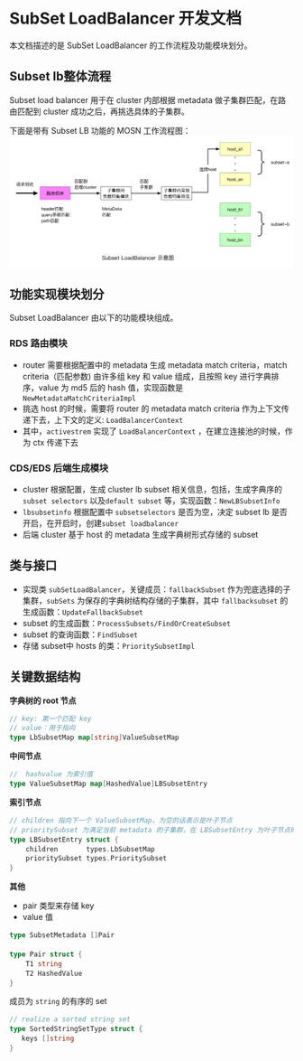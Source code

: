 # SubSet LoadBalancer 开发文档

本文档描述的是 SubSet LoadBalancer 的工作流程及功能模块划分。

## Subset lb整体流程

Subset load balancer 用于在 cluster 内部根据 metadata 做子集群匹配，在路由匹配到 cluster 成功之后，再挑选具体的子集群。

下面是带有 Subset LB 功能的 MOSN 工作流程图：
![subsetlb 工作流程图](resources/subsetlb.png)

## 功能实现模块划分

Subset LoadBalancer 由以下的功能模块组成。

###  RDS 路由模块

- router 需要根据配置中的 metadata 生成 metadata match criteria，match criteria（匹配参数) 由许多组 key 和 value 组成，且按照 key 进行字典排序，value 为 md5 后的 hash 值，实现函数是 `NewMetadataMatchCriteriaImpl`
- 挑选 host 的时候，需要将 router 的 metadata match criteria 作为上下文传递下去，上下文的定义: `LoadBalancerContext`
- 其中，`activestrem` 实现了 `LoadBalancerContext` ，在建立连接池的时候，作为 ctx 传递下去

###  CDS/EDS 后端生成模块

- cluster 根据配置，生成 cluster lb subset 相关信息，包括，生成字典序的 `subset selectors` 以及`default subset` 等，实现函数：`NewLBSubsetInfo`
- `lbsubsetinfo` 根据配置中 `subsetselectors` 是否为空，决定 subset lb 是否开启，在开启时，创建`subset loadbalancer`
- 后端 cluster 基于 host 的 metadata 生成字典树形式存储的 subset 

##  类与接口

- 实现类 `subSetLoadBalancer`，关键成员：`fallbackSubset` 作为兜底选择的子集群，`subSets` 为保存的字典树结构存储的子集群，其中 `fallbacksubset` 的生成函数：`UpdateFallbackSubset`
- subset 的生成函数：`ProcessSubsets/FindOrCreateSubset`
- subset 的查询函数：`FindSubset`
- 存储 subset中 hosts 的类：`PrioritySubsetImpl`

## 关键数据结构

**字典树的 root 节点**

```go
// key: 第一个匹配 key
// value：用于指向
type LbSubsetMap map[string]ValueSubsetMap
```

**中间节点**
```go
//  hashvalue 为索引值 
type ValueSubsetMap map[HashedValue]LBSubsetEntry
```

**索引节点**
```go
// children 指向下一个 ValueSubsetMap，为空的话表示是叶子节点
// prioritySubset 为满足当前 metadata 的子集群，在 LBSubsetEntry 为叶子节点时指向具体的子集群
type LBSubsetEntry struct {
	children       types.LbSubsetMap
	prioritySubset types.PrioritySubset
}
```

**其他**

- pair 类型来存储 key 
- value 值

```go
type SubsetMetadata []Pair
  
type Pair struct {
	T1 string
	T2 HashedValue
}
```

成员为 `string` 的有序的 set
```go
// realize a sorted string set
type SortedStringSetType struct {
   keys []string
}
```